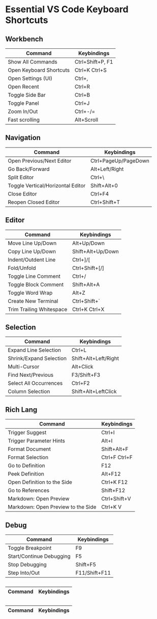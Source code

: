 # Essential VS Code Keyboard Shortcuts

## Workbench
**Command** | **Keybindings**
-- | --
Show All Commands | Ctrl+Shift+P, F1
Open Keyboard Shortcuts | Ctrl+K Ctrl+S
Open Settings (UI) | Ctrl+,
Open Recent | Ctrl+R
Toggle Side Bar | Ctrl+B
Toggle Panel | Ctrl+J
Zoom In/Out | Ctrl+-/=
Fast scrolling | Alt+Scroll

## Navigation
**Command** | **Keybindings**
-- | --
Open Previous/Next Editor | Ctrl+PageUp/PageDown
Go Back/Forward | Alt+Left/Right
Split Editor | Ctrl+\
Toggle Vertical/Horizontal Editor | Shift+Alt+0
Close Editor | Ctrl+F4
Reopen Closed Editor | Ctrl+Shift+T

## Editor
**Command** | **Keybindings**
-- | --
Move Line Up/Down | Alt+Up/Down
Copy Line Up/Down | Shift+Alt+Up/Down
Indent/Outdent Line | Ctrl+]/[
Fold/Unfold | Ctrl+Shift+[/]
Toggle Line Comment | Ctrl+/
Toggle Block Comment | Shift+Alt+A
Toggle Word Wrap | Alt+Z
Create New Terminal | Ctrl+Shift+`
Trim Trailing Whitespace | Ctrl+K Ctrl+X

## Selection
**Command** | **Keybindings**
-- | --
Expand Line Selection | Ctrl+L
Shrink/Expand Selection | Shift+Alt+Left/Right
Multi-Cursor | Alt+Click
Find Next/Previous | F3/Shift+F3
Select All Occurrences | Ctrl+F2
Column Selection | Shift+Alt+LeftClick

## Rich Lang
**Command** | **Keybindings**
-- | --
Trigger Suggest | Ctrl+I
Trigger Parameter Hints | Alt+I
Format Document | Shift+Alt+F
Format Selection | Ctrl+F Ctrl+F
Go to Definition | F12
Peek Definition | Alt+F12
Open Definition to the Side | Ctrl+K F12
Go to References | Shift+F12
Markdown: Open Preview | Ctrl+Shift+V
Markdown: Open Preview to the Side | Ctrl+K V

## Debug
**Command** | **Keybindings**
-- | --
Toggle Breakpoint | F9
Start/Continue Debugging | F5
Stop Debugging | Shift+F5
Step Into/Out | F11/Shift+F11



## 
**Command** | **Keybindings**
-- | --



## 
**Command** | **Keybindings**
-- | --
